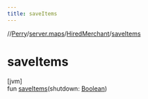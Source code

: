 ```yaml
---
title: saveItems
---
```

//[Perry](../../../index.html)/[server.maps](../index.html)/[HiredMerchant](index.html)/[saveItems](save-items.html)



# saveItems



[jvm]\
fun [saveItems](save-items.html)(shutdown: [Boolean](https://kotlinlang.org/api/latest/jvm/stdlib/kotlin/-boolean/index.html))




